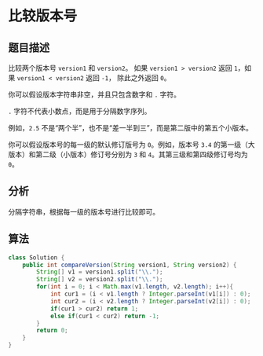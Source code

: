 # 比较版本号

## 题目描述

比较两个版本号 `version1` 和 `version2`。
如果 `version1 > version2` 返回 `1`，如果 `version1 < version2` 返回 `-1`， 除此之外返回 `0`。

你可以假设版本字符串非空，并且只包含数字和 `.` 字符。

 `.` 字符不代表小数点，而是用于分隔数字序列。

例如，`2.5` 不是“两个半”，也不是“差一半到三”，而是第二版中的第五个小版本。

你可以假设版本号的每一级的默认修订版号为 `0`。例如，版本号 `3.4` 的第一级（大版本）和第二级（小版本）修订号分别为 `3` 和 `4`。其第三级和第四级修订号均为 `0`。

## 分析

分隔字符串，根据每一级的版本号进行比较即可。

## 算法

```java
class Solution {
    public int compareVersion(String version1, String version2) {
        String[] v1 = version1.split("\\.");
        String[] v2 = version2.split("\\.");
        for(int i = 0; i < Math.max(v1.length, v2.length); i++){
            int cur1 = (i < v1.length ? Integer.parseInt(v1[i]) : 0);
            int cur2 = (i < v2.length ? Integer.parseInt(v2[i]) : 0);
            if(cur1 > cur2) return 1;
            else if(cur1 < cur2) return -1;
        }
        return 0;
    }
}
```
